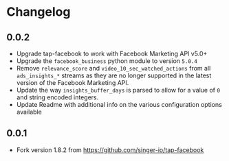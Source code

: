 # Changelog

## 0.0.2
  *  Upgrade tap-facebook to work with Facebook Marketing API v5.0+
  *  Upgrade the `facebook_business` python module to version `5.0.4`
  *  Remove `relevance_score` and `video_10_sec_watched_actions` from all `ads_insights_*` streams as they are no longer supported in the latest version of the Facebook Marketing API.
  *  Update the way `insights_buffer_days` is parsed to allow for a value of `0` and string encoded integers.
  *  Update Readme with additional info on the various configuration options available

## 0.0.1
  * Fork version 1.8.2 from https://github.com/singer-io/tap-facebook